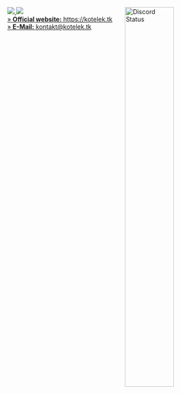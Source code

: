 <p>
	<a href="https://kotelek.tk" target="_blank">
	<img align="right" src="https://lanyard.cnrad.dev/api/803159847641284640?bg=0A0A0A&borderRadius=30px&idleMessage=😥Probably%20the%20sadest%20cat%20ever😿" width="47%" alt="Discord Status">	
	<p align="left">
		<img src="https://skills.thijs.gg/icons?i=html,css,python">
		<img src="https://skills.thijs.gg/icons?i=cloudflare,discord">
		<br>
		» <b>Official website:</b> https://kotelek.tk  
		<br>
		» <b>E-Mail:</b> kontakt@kotelek.tk
	</p>
</p>
